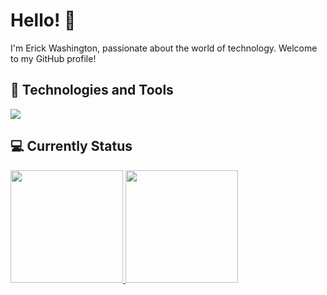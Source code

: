 # Hello! 👋

I'm Erick Washington, passionate about the world of technology. Welcome to my GitHub profile!

## 🔧 Technologies and Tools

<p align="left">
  <a href="https://skillicons.dev">
    <img src="https://skillicons.dev/icons?i=linux,js,php,html,css,markdown,bash,vim,neovim,sublime,codepen,vscode,windows"/>
  </a>
</p>

## :computer:   Currently Status

<div align="left">
   <a href="https://github.com/userick17">
   <img height="180em" src="https://github-readme-stats.vercel.app/api?username=userick17&show_icons=true&theme=transparent&include_all_commits=true&count_private=true"/>
   <img height="180em" src="https://github-readme-stats.vercel.app/api/top-langs/?username=userick17&hide=html&layout=compact&langs_count=10&theme=transparent"/>
   </a>
</div>


